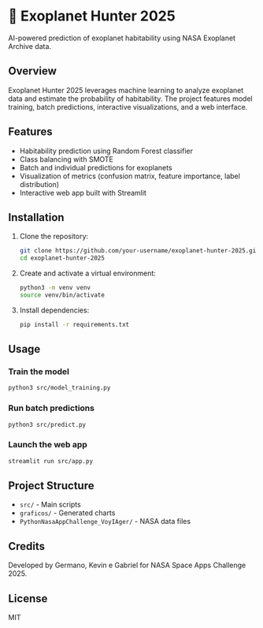 # 🌌 Exoplanet Hunter 2025

AI-powered prediction of exoplanet habitability using NASA Exoplanet Archive data.

## Overview

Exoplanet Hunter 2025 leverages machine learning to analyze exoplanet data and estimate the probability of habitability. The project features model training, batch predictions, interactive visualizations, and a web interface.

## Features

- Habitability prediction using Random Forest classifier
- Class balancing with SMOTE
- Batch and individual predictions for exoplanets
- Visualization of metrics (confusion matrix, feature importance, label distribution)
- Interactive web app built with Streamlit

## Installation

1. Clone the repository:
   ```bash
   git clone https://github.com/your-username/exoplanet-hunter-2025.git
   cd exoplanet-hunter-2025
   ```
2. Create and activate a virtual environment:
   ```bash
   python3 -m venv venv
   source venv/bin/activate
   ```
3. Install dependencies:
   ```bash
   pip install -r requirements.txt
   ```

## Usage

### Train the model
```bash
python3 src/model_training.py
```

### Run batch predictions
```bash
python3 src/predict.py
```

### Launch the web app
```bash
streamlit run src/app.py
```

## Project Structure

- `src/` - Main scripts
- `graficos/` - Generated charts
- `PythonNasaAppChallenge_VoyIAger/` - NASA data files

## Credits

Developed by Germano, Kevin e Gabriel for NASA Space Apps Challenge 2025.

## License

MIT
